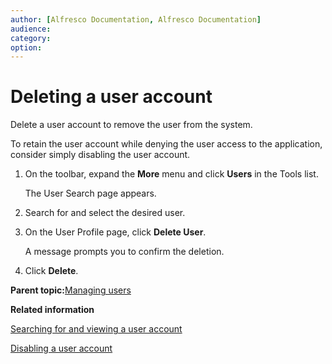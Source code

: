 ```yaml
---
author: [Alfresco Documentation, Alfresco Documentation]
audience: 
category: 
option: 
---
```


# Deleting a user account

Delete a user account to remove the user from the system.

To retain the user account while denying the user access to the application, consider simply disabling the user account.

1.  On the toolbar, expand the **More** menu and click **Users** in the Tools list.

    The User Search page appears.

2.  Search for and select the desired user.

3.  On the User Profile page, click **Delete User**.

    A message prompts you to confirm the deletion.

4.  Click **Delete**.


**Parent topic:**[Managing users](../concepts/adminconsole-users.md)

**Related information**  


[Searching for and viewing a user account](adminconsole-user-view.md)

[Disabling a user account](adminconsole-user-disable.md)

